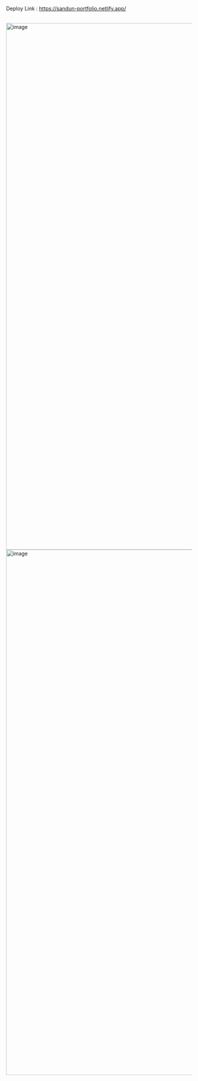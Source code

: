 Deploy Link : https://sandun-portfolio.netlify.app/
<br/>
<br/>

<img width="1427" alt="image" src="https://github.com/Sandunjayasekar/Portfolio-web-with-dark-theme/assets/73893725/cd74eb63-8262-4c58-b01c-2de852308a80">
<img width="1424" alt="image" src="https://github.com/Sandunjayasekar/Portfolio-web-with-dark-theme/assets/73893725/92158ab0-16fa-455a-812e-8c8821b1979d">
